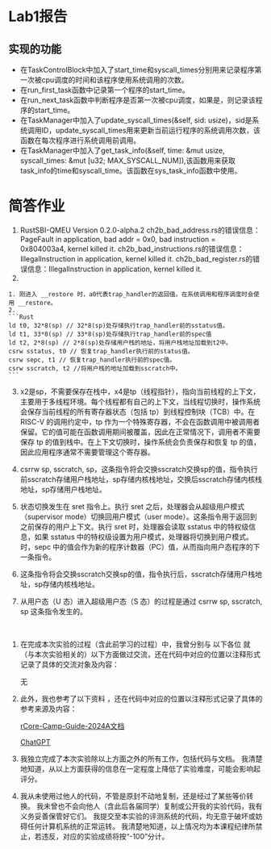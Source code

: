 # Lab1报告
## 实现的功能
+ 在TaskControlBlock中加入了start_time和syscall_times分别用来记录程序第一次被cpu调度的时间和该程序使用系统调用的次数。
+ 在run_first_task函数中记录第一个程序的start_time。
+ 在run_next_task函数中判断程序是否第一次被cpu调度，如果是，则记录该程序的start_time。
+ 在TaskManager中加入了update_syscall_times(&self, sid: usize)，sid是系统调用ID，update_syscall_times用来更新当前运行程序的系统调用次数，该函数在每次程序进行系统调用前调用。
+ 在TaskManager中加入了get_task_info(&self, time: &mut usize, syscall_times: &mut [u32; MAX_SYSCALL_NUM]),该函数用来获取task_info的time和syscall_time。该函数在sys_task_info函数中使用。

# 简答作业
1. RustSBI-QMEU Version 0.2.0-alpha.2
ch2b_bad_address.rs的错误信息：PageFault in application, bad addr = 0x0, bad instruction = 0x804003a4, kernel killed it.
ch2b_bad_instructions.rs的错误信息：IllegalInstruction in application, kernel killed it.
ch2b_bad_register.rs的错误信息：IllegalInstruction in application, kernel killed it.
2. 

    1. 刚进入 __restore 时，a0代表trap_handler的返回值。在系统调用和程序调度时会使用 __restore。
    2. 
    ```Rust
    ld t0, 32*8(sp) // 32*8(sp)处存储执行trap_handler前的sstatus值。
    ld t1, 33*8(sp) // 33*8(sp)处存储执行trap_handler前的spec值
    ld t2, 2*8(sp) // 2*8(sp)处存储用户栈的地址，将用户栈地址加载到t2中。
    csrw sstatus, t0 // 恢复trap_handler执行前的status值。
    csrw sepc, t1 // 恢复trap_handler执行前的spec值。
    csrw sscratch, t2 //将用户栈的地址加载到sscratch中。
    ```
3. x2是sp，不需要保存在栈中，x4是tp（线程指针），指向当前线程的上下文，主要用于多线程环境。每个线程都有自己的上下文，当线程切换时，操作系统会保存当前线程的所有寄存器状态（包括 tp）到线程控制块（TCB）中。在 RISC-V 的调用约定中，tp 作为一个特殊寄存器，不会在函数调用中被调用者保留。它的值可能在函数调用期间被覆盖，因此在正常情况下，调用者不需要保存 tp 的值到栈中。在上下文切换时，操作系统会负责保存和恢复 tp 的值，因此应用程序通常不需要管理这个寄存器。

4. csrrw sp, sscratch, sp，这条指令将会交换sscratch交换sp的值，指令执行前sscratch存储用户栈地址，sp存储内核栈地址，交换后sscratch存储内核栈地址，sp存储用户栈地址。
5. 状态切换发生在 sret 指令上。执行 sret 之后，处理器会从超级用户模式（supervisor mode）切换回用户模式（user mode）。这条指令用于返回到之前保存的用户上下文。执行 sret 时，处理器会读取 sstatus 中的特权级信息，如果 sstatus 中的特权级设置为用户模式，处理器将切换到用户模式。时，sepc 中的值会作为新的程序计数器（PC）值，从而指向用户态程序的下一条指令。
6. 这条指令将会交换sscratch交换sp的值，指令执行后，sscratch存储用户栈地址，sp存储内核栈地址。
7. 从用户态（U 态）进入超级用户态（S 态）的过程是通过 csrrw sp, sscratch, sp 这条指令发生的。

<br>

1. 在完成本次实验的过程（含此前学习的过程）中，我曾分别与 以下各位 就（与本次实验相关的）以下方面做过交流，还在代码中对应的位置以注释形式记录了具体的交流对象及内容：

    无

2. 此外，我也参考了以下资料 ，还在代码中对应的位置以注释形式记录了具体的参考来源及内容：

    [rCore-Camp-Guide-2024A文档](https://learningos.cn/rCore-Camp-Guide-2024A/chapter3/5exercise.html)

    [ChatGPT](https://chatgpt.com/)

3. 我独立完成了本次实验除以上方面之外的所有工作，包括代码与文档。 我清楚地知道，从以上方面获得的信息在一定程度上降低了实验难度，可能会影响起评分。

4. 我从未使用过他人的代码，不管是原封不动地复制，还是经过了某些等价转换。 我未曾也不会向他人（含此后各届同学）复制或公开我的实验代码，我有义务妥善保管好它们。 我提交至本实验的评测系统的代码，均无意于破坏或妨碍任何计算机系统的正常运转。 我清楚地知道，以上情况均为本课程纪律所禁止，若违反，对应的实验成绩将按“-100”分计。